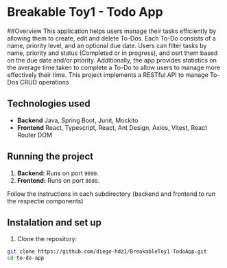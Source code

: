 # Breakable Toy1 - Todo App

##Overview
This application helps users manage their tasks efficiently by allowing them to create, edit and delete To-Dos.
Each To-Do consists of a name, priority level, and an optional due date.
Users can filter tasks by name, priority and status (Completed or in progress), and osrt them based on the due date and/or priority.
Additionally, the app provides statistics on the average time taken to complete a To-Do to allow users to manage more effectively their time.
This project implements a RESTful API to manage To-Dos CRUD operations

## Technologies used

- **Backend** Java, Spring Boot, Junit, Mockito
- **Frontend** React, Typescript, React, Ant Design, Axios, Vitest, React Router DOM

## Running the project
1. **Backend:** Runs on port `9090`.
2. **Frontend:** Runs on port `8080`.

Follow the instructions in each subdirectory (backend and frontend to run the respectie components)

## Instalation and set up
1. Clone the repository:
```bash
git clone https://github.com/diego-hdz1/BreakableToy1-TodoApp.git
cd to-do-app
```